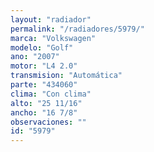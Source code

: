 ```yaml
---
layout: "radiador"
permalink: "/radiadores/5979/"
marca: "Volkswagen"
modelo: "Golf"
ano: "2007"
motor: "L4 2.0"
transmision: "Automática"
parte: "434060"
clima: "Con clima"
alto: "25 11/16"
ancho: "16 7/8"
observaciones: ""
id: "5979"
---
```


